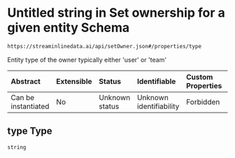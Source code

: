# Untitled string in Set ownership for a given entity Schema

```txt
https://streaminlinedata.ai/api/setOwner.json#/properties/type
```

Entity type of the owner typically either 'user' or 'team'

| Abstract            | Extensible | Status         | Identifiable            | Custom Properties | Additional Properties | Access Restrictions | Defined In                                                               |
| :------------------ | :--------- | :------------- | :---------------------- | :---------------- | :-------------------- | :------------------ | :----------------------------------------------------------------------- |
| Can be instantiated | No         | Unknown status | Unknown identifiability | Forbidden         | Allowed               | none                | [setOwner.json*](../out/schema/api/setOwner.json "open original schema") |

## type Type

`string`
